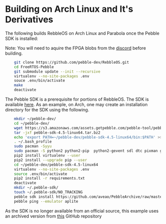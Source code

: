 # Building on Arch Linux and It's Derivatives

The following builds RebbleOS on Arch Linux and Parabola once the Pebble SDK is installed:

Note: You will need to aquire the FPGA blobs from the [discord](discord.gg/aRUAYFN) before building.
```sh
    git clone https://github.com/pebble-dev/RebbleOS.git
    cd FreeRTOS-Pebble
    git submodule update --init --recursive
    virtualenv --no-site-packages .env
    souce .env/bin/activate
    make
    deactivate
```
   
The Pebble SDK is a prerequisite for portions of RebbleOS. The
SDK is available [here](https://developer.rebble.io/developer.pebble.com/sdk/download/index.html).
As an example, on Arch, one may create an installation
directory for the SDK using the following.

```sh
    mkdir ~/pebble-dev/
    cd ~/pebble-dev/
    wget https://s3.amazonaws.com/assets.getpebble.com/pebble-tool/pebble-sdk-4.5-linux64.tar.bz2
    tar -jxf pebble-sdk-4.5-linux64.tar.bz2
    echo 'export PATH=~/pebble-dev/pebble-sdk-4.5-linux64/bin:$PATH' >> ~/.bash_profile
    . ~/.bash_profile
    sudo pacman -Syyu
    sudo pacman -S python2 python2-pip  python2-gevent sdl dtc pixman git arm-none-eabi-gcc arm-none-eabi-newlib npm
    pip2 install virtualenv --user
    pip2 install --upgrade pip --user
    cd ~/pebble-dev/pebble-sdk-4.5-linux64
    virtualenv --no-site-packages .env
    source .env/bin/activate
    pip2 install -r requirements.txt
    deactivate
    mkdir ~/.pebble-sdk/
    touch ~/.pebble-sdk/NO_TRACKING
    pebble sdk install https://github.com/aveao/PebbleArchive/raw/master/SDKCores/sdk-core-4.3.tar.bz2
    pebble ping --emulator aplite
```

As the SDK is no longer available from an official source, this example uses an archived version from [this](https://github.com/aveao/PebbleArchive/) GitHub repository

